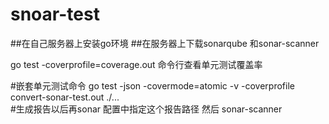 # snoar-test

##在自己服务器上安装go环境
##在服务器上下载sonarqube 和sonar-scanner

go test -coverprofile=coverage.out 命令行查看单元测试覆盖率

#嵌套单元测试命令
go test -json -covermode=atomic -v  -coverprofile convert-sonar-test.out   ./...  
#生成报告以后再sonar 配置中指定这个报告路径 然后
sonar-scanner


